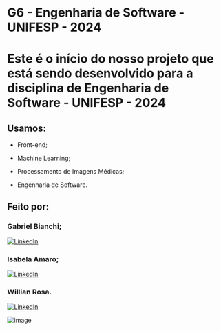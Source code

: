 # G6 - Engenharia de Software - UNIFESP - 2024

# Este é o início do nosso projeto que está sendo desenvolvido para a disciplina de Engenharia de Software - UNIFESP - 2024

<!-- Este é um comentário em Markdown
![image](https://user-images.githubusercontent.com/77756047/211304452-220fedf0-f91b-490f-8a65-a60ce860bc5c.png) -->

## Usamos:

* Front-end;

* Machine Learning;

* Processamento de Imagens Médicas;

* Engenharia de Software.

## Feito por:

### Gabriel Bianchi;
[![LinkedIn](https://img.icons8.com/color/48/000000/linkedin.png)](https://www.linkedin.com/in/gabriel-bianchis/)

### Isabela Amaro;
[![LinkedIn](https://img.icons8.com/color/48/000000/linkedin.png)](https://www.linkedin.com/in/isabela-amarocd/)

### Willian Rosa.
[![LinkedIn](https://img.icons8.com/color/48/000000/linkedin.png)](https://www.linkedin.com/in/wiliam-rosa/)



![image](https://github.com/IsabelaAmaroh/G6./assets/86272548/34f7c22d-353f-4c35-9b10-218d40037504)
